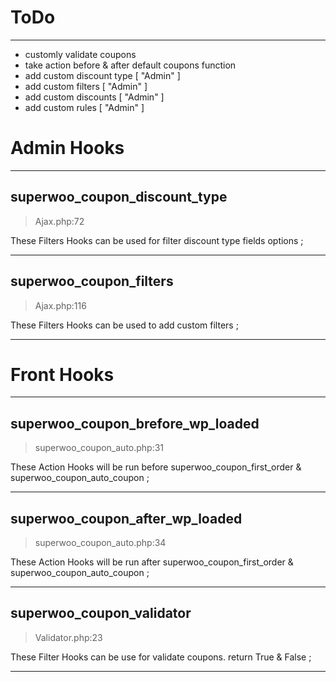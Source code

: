 # ToDo

---

- customly validate coupons
- take action before & after default coupons function
- add custom discount type [ "Admin" ]
- add custom filters [ "Admin" ]
- add custom discounts [ "Admin" ]
- add custom rules [ "Admin" ]

# Admin Hooks

---

## superwoo_coupon_discount_type

> Ajax.php:72

These Filters Hooks can be used for filter discount type fields options ;

---

## superwoo_coupon_filters

> Ajax.php:116

These Filters Hooks can be used to add custom filters ;

---

# Front Hooks

---

## superwoo_coupon_brefore_wp_loaded

> superwoo_coupon_auto.php:31

These Action Hooks will be run before superwoo_coupon_first_order & superwoo_coupon_auto_coupon ;

---

## superwoo_coupon_after_wp_loaded

> superwoo_coupon_auto.php:34

These Action Hooks will be run after superwoo_coupon_first_order & superwoo_coupon_auto_coupon ;

---

## superwoo_coupon_validator

> Validator.php:23

These Filter Hooks can be use for validate coupons. return True & False ;

---
